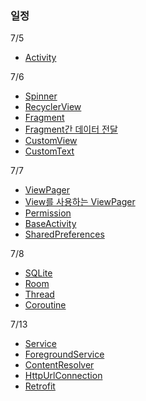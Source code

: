 ### 일정
7/5
+ [Activity](https://github.com/njh0317/Android/tree/main/ThisisAndroid/Activity)

7/6
+ [Spinner](https://github.com/njh0317/Android/tree/main/ThisisAndroid/ContainerSpinner, "go ContainerSpinner")
+ [RecyclerView](https://github.com/njh0317/Android/tree/main/ThisisAndroid/ContainerRecyclerView)
+ [Fragment](https://github.com/njh0317/Android/tree/main/ThisisAndroid/Fragment)
+ [Fragment간 데이터 전달](https://github.com/njh0317/Android/tree/main/ThisisAndroid/Fragment_1_3)
+ [CustomView](https://github.com/njh0317/Android/tree/main/ThisisAndroid/CustomView)
+ [CustomText](https://github.com/njh0317/Android/tree/main/ThisisAndroid/CustomView)

7/7
+ [ViewPager](https://github.com/njh0317/Android/tree/main/ThisisAndroid/ViewPager)
+ [View를 사용하는 ViewPager](https://github.com/njh0317/Android/tree/main/ThisisAndroid/ViewpagerView)
+ [Permission](https://github.com/njh0317/Android/tree/main/ThisisAndroid/Permission)
+ [BaseActivity](https://github.com/njh0317/Android/tree/main/ThisisAndroid/BaseActivity)
+ [SharedPreferences](https://github.com/njh0317/Android/tree/main/ThisisAndroid/SharedPreferences)


7/8
+ [SQLite](https://github.com/njh0317/Android/tree/main/ThisisAndroid/SQLite)
+ [Room](https://github.com/njh0317/Android/tree/main/ThisisAndroid/Room)
+ [Thread](https://github.com/njh0317/Android/tree/main/ThisisAndroid/Timer)
+ [Coroutine](https://github.com/njh0317/Android/tree/main/ThisisAndroid/Coroutine)

7/13
+ [Service](https://github.com/njh0317/Android/tree/main/ThisisAndroid/ServiceTest)
+ [ForegroundService](https://github.com/njh0317/Android/tree/main/ThisisAndroid/ForegroundService)
+ [ContentResolver](https://github.com/njh0317/Android/tree/main/ThisisAndroid/ContentResolver)
+ [HttpUrlConnection](https://github.com/njh0317/Android/tree/main/ThisisAndroid/NetworkHttpUrlConnection)
+ [Retrofit](https://github.com/njh0317/Android/tree/main/ThisisAndroid/NetworkRetrofit)
